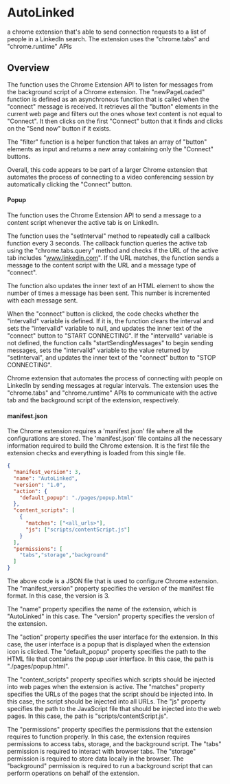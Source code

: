 # AutoLinked
a chrome extension that's able to send connection requests to a list of people in a LinkedIn search. The extension uses the "chrome.tabs" and "chrome.runtime" APIs

## Overview
The function uses the Chrome Extension API to listen for messages from the background script of a Chrome extension. 
The "newPageLoaded" function is defined as an asynchronous function that is called when the "connect" message is received. It retrieves all the "button" elements in the current web page and filters out the ones whose text content is not equal to "Connect". It then clicks on the first "Connect" button that it finds and clicks on the "Send now" button if it exists.

The "filter" function is a helper function that takes an array of "button" elements as input and returns a new array containing only the "Connect" buttons.

Overall, this code appears to be part of a larger Chrome extension that automates the process of connecting to a video conferencing session by automatically clicking the "Connect" button.
#### Popup
The function uses the Chrome Extension API to send a message to a content script whenever the active tab is on LinkedIn.

The function uses the "setInterval" method to repeatedly call a callback function every 3 seconds. The callback function queries the active tab using the "chrome.tabs.query" method and checks if the URL of the active tab includes "www.linkedin.com". If the URL matches, the function sends a message to the content script with the URL and a message type of "connect".

The function also updates the inner text of an HTML element to show the number of times a message has been sent. This number is incremented with each message sent.

When the "connect" button is clicked, the code checks whether the "intervalId" variable is defined. If it is, the function clears the interval and sets the "intervalId" variable to null, and updates the inner text of the "connect" button to "START CONNECTING". If the "intervalId" variable is not defined, the function calls "startSendingMessages" to begin sending messages, sets the "intervalId" variable to the value returned by "setInterval", and updates the inner text of the "connect" button to "STOP CONNECTING".

Chrome extension that automates the process of connecting with people on LinkedIn by sending messages at regular intervals. The extension uses the "chrome.tabs" and "chrome.runtime" APIs to communicate with the active tab and the background script of the extension, respectively.

#### manifest.json
The Chrome extension requires a 'manifest.json' file where all the configurations are stored. The 'manifest.json' file contains all the necessary information required to build the Chrome extension. It is the first file the extension checks and everything is loaded from this single file.

```json
{
  "manifest_version": 3,
  "name": "AutoLinked",
  "version": "1.0",
  "action": {
    "default_popup": "./pages/popup.html"
  },
  "content_scripts": [
    {
      "matches": ["<all_urls>"],
      "js": ["scripts/contentScript.js"]
    }
  ],
  "permissions": [
    "tabs","storage","background"
  ]
}
```
The above code is a JSON file that is used to configure Chrome extension. The "manifest_version" property specifies the version of the manifest file format. In this case, the version is 3.

The "name" property specifies the name of the extension, which is "AutoLinked" in this case. The "version" property specifies the version of the extension.

The "action" property specifies the user interface for the extension. In this case, the user interface is a popup that is displayed when the extension icon is clicked. The "default_popup" property specifies the path to the HTML file that contains the popup user interface. In this case, the path is "./pages/popup.html".

The "content_scripts" property specifies which scripts should be injected into web pages when the extension is active. The "matches" property specifies the URLs of the pages that the script should be injected into. In this case, the script should be injected into all URLs. The "js" property specifies the path to the JavaScript file that should be injected into the web pages. In this case, the path is "scripts/contentScript.js".

The "permissions" property specifies the permissions that the extension requires to function properly. In this case, the extension requires permissions to access tabs, storage, and the background script. The "tabs" permission is required to interact with browser tabs. The "storage" permission is required to store data locally in the browser. The "background" permission is required to run a background script that can perform operations on behalf of the extension.






